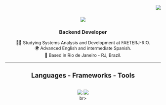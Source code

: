 <img align="right" src="https://visitor-badge.laobi.icu/badge?page_id=jonathasbatista.jonathasbatista" />

<h1 align="center">
    <img src="https://readme-typing-svg.herokuapp.com/?font=Righteous&size=35&center=true&vCenter=true&width=500&height=70&duration=4000&lines=Olá!+👋;+Hi+there,+I'm+Jonathas!;" />
</h1>

<h3 align="center">Backend Developer</h3>

<div align="center">
 
👩‍💻 Studying Systems Analysis and Development at FAETERJ-RIO.</br>
🌍 Advanced English and intermediate Spanish.</br>
📍 Based in Rio de Janeiro - RJ, Brazil.</br>

 </div>

 <hr/>
 
<h2 align="center">Languages - Frameworks - Tools</h2>
<br/>
<div align="center">
        <img src="https://skillicons.dev/icons?i=java,spring,html,css,javascript,nodejs,express,py,flask,postgres,mongodb" />
        <img src="https://skillicons.dev/icons?i=git,github,aws,docker,kubernetes,rabbitmq,postman,grafana,jenkins" /></br>
br>
</div>

<br/><br/>
